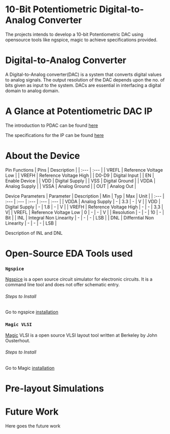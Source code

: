 # 10-Bit Potentiometric Digital-to-Analog Converter 
The projects intends to develop a 10-bit Potentiometric DAC using opensource tools like ngspice, magic to achieve specifications provided.

# Digital-to-Analog Converter
A Digital-to-Analog converter(DAC) is a system that converts digital values to analog signals. The output resolution of the DAC depends upon the no. of bits given as input to the system. DACs are essential in interfacing a digital domain to analog domain.

# A Glance at Potentiometric DAC IP
The introduction to PDAC can be found [here](resources/PDAC_introduction.pdf)

The specifications for the IP can be found [here](resources/pdac_ip.pdf)

# About the Device

Pin Functions
| Pins | Description |
| :--- | :--- |
| VREFL | Reference Voltage Low |
| VREFH | Reference Voltage High |
| D0-D9 | Digital Input |
| EN | Enable Device |
| VDD | Digital Supply |
| VSS | Digital Ground |
| VDDA | Analog Supply |
| VSSA | Analog Ground |
| OUT | Analog Out |

Device Parameters
| Parameter | Description | Min | Typ | Max | Unit |
| :--- | :--- | :--- | :--- | :--- | :--- |
| VDDA | Analog Supply | - | 3.3 | - | V |
| VDD | Digital Supply | - | 1.8 | - | V |
| VREFH | Reference Voltage High | - | - | 3.3 | V|
| VREFL | Reference Voltage Low | 0 | - | - | V |
| Resolution | - | - | 10 | - | Bit |
| INL | Integral Non Linearity | - | - | - | LSB |
| DNL | Differntial Non Linearity | - | - | - | LSB |

Description of INL and DNL

# Open-Source EDA Tools used
### `Ngspice`
[Ngspice](http://ngspice.sourceforge.net/) is a open source circuit simulator for electronic circuits. It is a command line tool and does not offer schematic entry.

###### Steps to Install 

Go to ngspice [installation](http://ngspice.sourceforge.net/download.html)

### `Magic VLSI`
[Magic](http://opencircuitdesign.com/magic/) VLSI is a open source VLSI layout tool written at Berkeley by John Ousterhout. 

###### Steps to Install 

Go to Magic [installation](http://opencircuitdesign.com/magic/)

# Pre-layout Simulations

# Future Work
Here goes the future work
